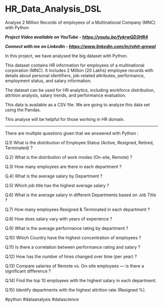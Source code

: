 # HR_Data_Analysis_DSL
Analyse 2 Million Records of employees of a Multinational Company (MNC) with Python

_**Project Video available on YouTube - https://youtu.be/fykrwQD3HR4**_

_**Connect with me on LinkedIn - https://www.linkedin.com/in/rohit-grewal**_

In this project, we have analysed the big dataset with Python.

This dataset contains HR information for employees of a multinational corporation (MNC). It includes 2 Million (20 Lakhs) employee records with details about personal identifiers, job-related attributes, performance, employment status, and salary information. 

The dataset can be used for HR analytics, including workforce distribution, attrition analysis, salary trends, and performance evaluation.

This data is available as a CSV file. We are going to analyze this data set using the Pandas.

This analyse will be helpful for those working in HR domain.

-----------------------------------------------------------------------------------------

There are multiple questions given that we answered with Python :

Q.1) What is the distribution of Employee Status (Active, Resigned, Retired, Terminated) ?

Q.2) What is the distribution of work modes (On-site, Remote) ?

Q.3) How many employees are there in each department ?

Q.4) What is the average salary by Department ?

Q.5) Which job title has the highest average salary ?

Q.6) What is the average salary in different Departments based on Job Title ?

Q.7) How many employees Resigned & Terminated in each department ?

Q.8) How does salary vary with years of experience ?

Q.9) What is the average performance rating by department ?

Q.10) Which Country have the highest concentration of employees ?

Q.11) Is there a correlation between performance rating and salary ?

Q.12) How has the number of hires changed over time (per year) ?

Q.13) Compare salaries of Remote vs. On-site employees — is there a significant difference ?

Q.14) Find the top 10 employees with the highest salary in each department.

Q.15) Identify departments with the highest attrition rate (Resigned %).


#python #dataanalysis #datascience
